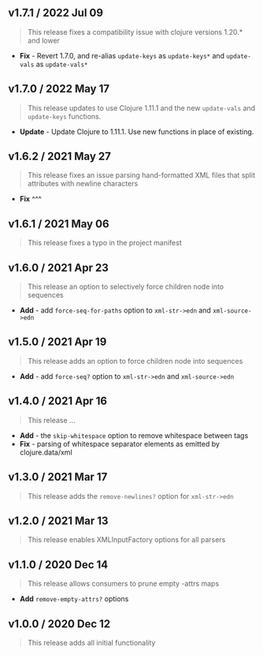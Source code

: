 ## v1.7.1 / 2022 Jul 09

> This release fixes a compatibility issue with clojure versions 1.20.* and lower

* **Fix** - Revert 1.7.0, and re-alias `update-keys` as `update-keys*` and `update-vals` as `update-vals*`

## v1.7.0 / 2022 May 17

> This release updates to use Clojure 1.11.1 and the new `update-vals` and `update-keys` functions.

* **Update** - Update Clojure to 1.11.1. Use new functions in place of existing.

## v1.6.2 / 2021 May 27

> This release fixes an issue parsing hand-formatted XML files that split attributes with newline characters

* **Fix** ^^^

## v1.6.1 / 2021 May 06

> This release fixes a typo in the project manifest

## v1.6.0 / 2021 Apr 23

> This release an option to selectively force children node into sequences

* **Add** - add `force-seq-for-paths` option to `xml-str->edn` and `xml-source->edn`

## v1.5.0 / 2021 Apr 19

> This release adds an option to force children node into sequences

* **Add** - add `force-seq?` option to `xml-str->edn` and `xml-source->edn`

## v1.4.0 / 2021 Apr 16

> This release ...

* **Add** - the `skip-whitespace` option to remove whitespace between tags
* **Fix** - parsing of whitespace separator elements as emitted by clojure.data/xml

## v1.3.0 / 2021 Mar 17

> This release adds the `remove-newlines?` option for `xml-str->edn`

## v1.2.0 / 2021 Mar 13

> This release enables XMLInputFactory options for all parsers

## v1.1.0 / 2020 Dec 14

> This release allows consumers to prune empty -attrs maps

* **Add** `remove-empty-attrs?` options

## v1.0.0 / 2020 Dec 12

> This release adds all initial functionality

